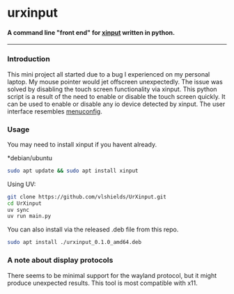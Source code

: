 # urxinput
#### A command line "front end" for [xinput](https://linux.die.net/man/1/xinput) written in python. 

****************

### Introduction

This mini project all started due to a bug I experienced on my personal laptop. My mouse pointer would jet offscreen unexpectedly. The issue was solved by disabling the touch screen functionality via xinput. This python script is a result of the need to enable or disable the touch screen quickly. It can be used to enable or disable any io device detected by xinput. The user interface resembles [menuconfig](https://en.wikipedia.org/wiki/Menuconfig).

### Usage

You may need to install xinput if you havent already.

*debian/ubuntu
```bash
sudo apt update && sudo apt install xinput
```
Using UV:

```bash
git clone https://github.com/vlshields/UrXinput.git
cd UrXinput
uv sync
uv run main.py
```
You can also install via the released .deb file from this repo.

```bash
sudo apt install ./urxinput_0.1.0_amd64.deb
```
### A note about display protocols

There seems to be minimal support for the wayland protocol, but it might produce unexpected results. This tool is most compatible with x11.



